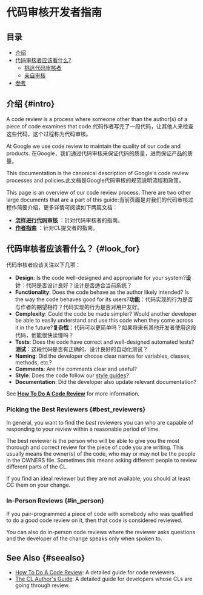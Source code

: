 # 代码审核开发者指南

## 目录
-   [介绍](#intro)
-   [代码审核者应该看什么?](#look_for)
    -   [挑选代码审核者](#best_reviewers)
    -   [亲自审核](#in_person)
-   [参考](#seealso)



## 介绍 {#intro}

A code review is a process where someone other than the author(s) of a piece of
code examines that code.代码作者写完了一段代码，让其他人来检查这些代码，这个过程称为代码审核。

At Google we use code review to maintain the quality of our code and products.
在Google，我们通过代码审核来保证代码的质量，进而保证产品的质量。

This documentation is the canonical description of Google's code review
processes and policies.此文档是Google代码审核的规范说明流程和政策。



This page is an overview of our code review process. There are two other large
documents that are a part of this guide:当前页面是对我们的代码审核过程作简要介绍，更多详情可阅读如下两篇文档：

-   **[怎样进行代码审核](reviewer/)** ：针对代码审核者的指南。
-   **[作者指南](developer/)** ：针对CL提交者的指南。

## 代码审核者应该看什么？ {#look_for}

代码审核者应该关注以下几项：

-   **Design**: Is the code well-designed and appropriate for your system?**设计**：代码是否设计良好？设计是否适合当前系统？
-   **Functionality**: Does the code behave as the author likely intended? Is
    the way the code behaves good for its users?**功能**：代码实现的行为是否与作者的期望相符？代码实现的行为是否对用户友好。
-   **Complexity**: Could the code be made simpler? Would another developer be
    able to easily understand and use this code when they come across it in the
    future?**复杂性**：代码可以更简单吗？如果将来有其他开发者使用这段代码，他能很快读懂吗？
-   **Tests**: Does the code have correct and well-designed automated tests?**测试**：这段代码是否有正确的、设计良好的自动化测试？
-   **Naming**: Did the developer choose clear names for variables, classes,
    methods, etc.?
-   **Comments**: Are the comments clear and useful?
-   **Style**: Does the code follow our
    [style guides](http://google.github.io/styleguide/)?
-   **Documentation**: Did the developer also update relevant documentation?

See **[How To Do A Code Review](reviewer/)** for more information.

### Picking the Best Reviewers {#best_reviewers}

In general, you want to find the *best* reviewers you can who are capable of
responding to your review within a reasonable period of time.

The best reviewer is the person who will be able to give you the most thorough
and correct review for the piece of code you are writing. This usually means the
owner(s) of the code, who may or may not be the people in the OWNERS file.
Sometimes this means asking different people to review different parts of the
CL.

If you find an ideal reviewer but they are not available, you should at least CC
them on your change.

### In-Person Reviews {#in_person}

If you pair-programmed a piece of code with somebody who was qualified to do a
good code review on it, then that code is considered reviewed.

You can also do in-person code reviews where the reviewer asks questions and the
developer of the change speaks only when spoken to.

## See Also {#seealso}

-   [How To Do A Code Review](reviewer/): A detailed guide for code reviewers.
-   [The CL Author's Guide](developer/): A detailed guide for developers whose
    CLs are going through review.
